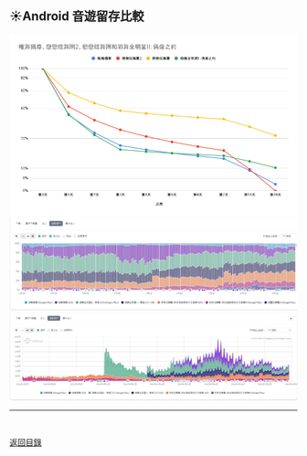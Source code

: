 ## :sunny:Android 音遊留存比較

![跳舞音遊留存比較](https://github.com/BricL/ericsplayground/blob/main/images/%E8%B7%B3%E8%88%9E%E9%9F%B3%E9%81%8A%E7%95%99%E5%AD%98%E6%AF%94%E8%BC%83.png)
![跳舞音遊活躍用戶佔比](https://github.com/BricL/ericsplayground/blob/main/images/%E8%B7%B3%E8%88%9E%E9%9F%B3%E9%81%8A%E6%B4%BB%E8%BA%8D%E7%94%A8%E6%88%B6%E4%BD%94%E6%AF%94.jpg)
![跳舞音遊活躍用戶數](https://github.com/BricL/ericsplayground/blob/main/images/%E8%B7%B3%E8%88%9E%E9%9F%B3%E9%81%8A%E6%B4%BB%E8%BA%8D%E7%94%A8%E6%88%B6%E6%95%B8.jpg)  

---

<br>

[返回目錄](https://github.com/BricL/ericsplayground/blob/main/README.md)
